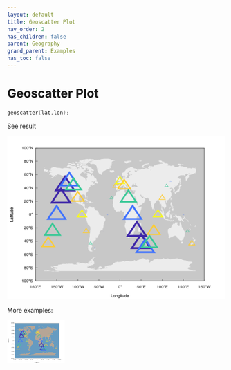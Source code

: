 ```yaml
---
layout: default
title: Geoscatter Plot
nav_order: 2
has_children: false
parent: Geography
grand_parent: Examples
has_toc: false
---
```

# Geoscatter Plot

```cpp
geoscatter(lat,lon);
```


See result

[![example_geoscatter_1](geoscatter/geoscatter_1.png)](../../../examples/geography/geoscatter/geoscatter_1.cpp)

More examples:
    
[![example_geoscatter_2](geoscatter/geoscatter_2_thumb.png)](../../../examples/geography/geoscatter/geoscatter_2.cpp)

  


